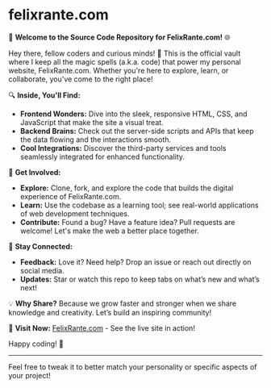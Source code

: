 # felixrante.com

🚀 **Welcome to the Source Code Repository for FelixRante.com!** 🌐

Hey there, fellow coders and curious minds! 🌟 This is the official vault where I keep all the magic spells (a.k.a. code) that power my personal website, FelixRante.com. Whether you're here to explore, learn, or collaborate, you've come to the right place!

🔍 **Inside, You'll Find:**
- **Frontend Wonders:** Dive into the sleek, responsive HTML, CSS, and JavaScript that make the site a visual treat.
- **Backend Brains:** Check out the server-side scripts and APIs that keep the data flowing and the interactions smooth.
- **Cool Integrations:** Discover the third-party services and tools seamlessly integrated for enhanced functionality.

👥 **Get Involved:**
- **Explore:** Clone, fork, and explore the code that builds the digital experience of FelixRante.com.
- **Learn:** Use the codebase as a learning tool; see real-world applications of web development techniques.
- **Contribute:** Found a bug? Have a feature idea? Pull requests are welcome! Let's make the web a better place together.

📢 **Stay Connected:**
- **Feedback:** Love it? Need help? Drop an issue or reach out directly on social media.
- **Updates:** Star or watch this repo to keep tabs on what’s new and what’s next!

💡 **Why Share?** Because we grow faster and stronger when we share knowledge and creativity. Let’s build an inspiring community!

🔗 **Visit Now:** [FelixRante.com](http://felixrante.com) - See the live site in action!

Happy coding! 🎉

---

Feel free to tweak it to better match your personality or specific aspects of your project!
